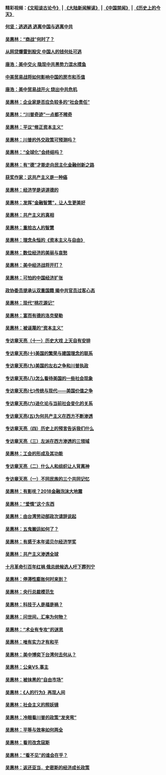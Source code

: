#### 精彩视频：[《文昭谈古论今》](https://github.com/gfw-breaker/wenzhao/blob/master/README.md?t=11101532) | [《大陆新闻解读》](https://github.com/gfw-breaker/ntdtv-comedy/blob/master/README.md?t=11101532) | [《中国禁闻》](https://github.com/gfw-breaker/ntdtv-news/blob/master/README.md?t=11101532) | [《历史上的今天》](https://github.com/gfw-breaker/today-in-history/blob/master/README.md?t=11101532) 

#### [何坚：逃逃逃 逃离中国与逃离中共](../pages/nsc423/n10592891.md?t=11101532) 

#### [吴惠林：“商战”何时了？](../pages/nsc423/n10573558.md?t=11101532) 

#### [从网贷爆雷到股灾 中国人的钱何处可逃](../pages/nsc423/n10572800.md?t=11101532) 

#### [唐浩：美中交火 隐现中共黑势力混水摸鱼](../pages/nsc423/n10544040.md?t=11101532) 

#### [中美贸易战将如何影响中国的房市和币值](../pages/nsc423/n10543697.md?t=11101532) 

#### [唐浩：美中贸易战开火 烧出中共危机](../pages/nsc423/n10540126.md?t=11101532) 

#### [吴惠林：企业家是否应负较多的“社会责任”](../pages/nsc423/n10535022.md?t=11101532) 

#### [吴惠林：“川普奇迹”一点都不稀奇](../pages/nsc423/n10512808.md?t=11101532) 

#### [吴惠林：平议“修正资本主义”](../pages/nsc423/n10495724.md?t=11101532) 

#### [吴惠林：川普的外交政策可预测吗？](../pages/nsc423/n10462387.md?t=11101532) 

#### [吴惠林：“全球化”会终结吗？](../pages/nsc423/n10452838.md?t=11101532) 

#### [吴惠林：有“德”才能走向民主化金融创新之路](../pages/nsc423/n10432292.md?t=11101532) 

#### [获奖作家：这共产主义是一种癌](../pages/nsc423/n10431541.md?t=11101532) 

#### [吴惠林：经济学是讲道德的](../pages/nsc423/n10398014.md?t=11101532) 

#### [吴惠林：发挥“金融智慧”，让人生更美好](../pages/nsc423/n10375019.md?t=11101532) 

#### [吴惠林：共产主义的真相](../pages/nsc423/n10351394.md?t=11101532) 

#### [吴惠林：重拾古人的智慧](../pages/nsc423/n10337691.md?t=11101532) 

#### [吴惠林：理念永恒的《资本主义与自由》](../pages/nsc423/n10316274.md?t=11101532) 

#### [吴惠林：数位经济的美丽与哀愁](../pages/nsc423/n10292946.md?t=11101532) 

#### [吴惠林：美中经济战将开打？](../pages/nsc423/n10258825.md?t=11101532) 

#### [吴惠林：可怕的中国经济扩张](../pages/nsc423/n10219147.md?t=11101532) 

#### [政协委员提承认双重国籍 揭中共官员过客心态](../pages/nsc423/n10208809.md?t=11101532) 

#### [吴惠林：现代“桃花源记”](../pages/nsc423/n10185234.md?t=11101532) 

#### [吴惠林：富而有德的洛克斐勒](../pages/nsc423/n10142264.md?t=11101532) 

#### [吴惠林：被诬蔑的“资本主义”](../pages/nsc423/n10124816.md?t=11101532) 

#### [专访章天亮（十一）历史大戏 上天自有安排](../pages/nsc423/n10094905.md?t=11101532) 

#### [专访章天亮(十)美国的繁荣与建国理念的联系](../pages/nsc423/n10094899.md?t=11101532) 

#### [专访章天亮(九)美国的左右之争和川普执政](../pages/nsc423/n10094889.md?t=11101532) 

#### [专访章天亮(八)怎么看待美国的一些社会现象](../pages/nsc423/n10094857.md?t=11101532) 

#### [专访章天亮(七)传统与现代——美国价值之争](../pages/nsc423/n10093140.md?t=11101532) 

#### [专访章天亮(六)进化论与当前社会变化的关系](../pages/nsc423/n10092036.md?t=11101532) 

#### [专访章天亮(五)为何共产主义在西方不断渗透](../pages/nsc423/n10083620.md?t=11101532) 

#### [专访章天亮（四）历史上的预言告诉我们什么](../pages/nsc423/n10083606.md?t=11101532) 

#### [专访章天亮（三）左派在西方渗透的三领域](../pages/nsc423/n10081115.md?t=11101532) 

#### [吴惠林：工会的形成及其功能](../pages/nsc423/n10080633.md?t=11101532) 

#### [专访章天亮（二）什么人和组织让人背离神](../pages/nsc423/n10076637.md?t=11101532) 

#### [专访章天亮（一）不同民族的三个共同记忆](../pages/nsc423/n10074188.md?t=11101532) 

#### [吴惠林：有影呒？2018金融泡沫大地震](../pages/nsc423/n10040534.md?t=11101532) 

#### [吴惠林：“爱情”这个东西](../pages/nsc423/n10019423.md?t=11101532) 

#### [吴惠林：由台湾劳动部政次请辞说起](../pages/nsc423/n9979679.md?t=11101532) 

#### [吴惠林：五鬼搬运如何了？](../pages/nsc423/n9925338.md?t=11101532) 

#### [吴惠林：有感于本年诺贝尔经济学奖](../pages/nsc423/n9871883.md?t=11101532) 

#### [吴惠林：共产主义渗透全球](../pages/nsc423/n9812748.md?t=11101532) 

#### [十月革命引百年红祸 俄总统候选人吁下葬列宁](../pages/nsc423/n9810182.md?t=11101532) 

#### [吴惠林：停滞性膨胀何时来到？](../pages/nsc423/n9764136.md?t=11101532) 

#### [吴惠林：央行总裁模范生](../pages/nsc423/n9728134.md?t=11101532) 

#### [吴惠林：科技于人是福是祸？](../pages/nsc423/n9672982.md?t=11101532) 

#### [吴惠林：问世间，汇率为何物？](../pages/nsc423/n9621788.md?t=11101532) 

#### [吴惠林：“术业有专攻”的迷思](../pages/nsc423/n9580363.md?t=11101532) 

#### [吴惠林：唯有实力才有和平](../pages/nsc423/n9529599.md?t=11101532) 

#### [吴惠林：美中博奕下台湾何去何从？](../pages/nsc423/n9483598.md?t=11101532) 

#### [吴惠林：公亲VS.事主](../pages/nsc423/n9425637.md?t=11101532) 

#### [吴惠林：被抹黑的“自由市场”](../pages/nsc423/n9351545.md?t=11101532) 

#### [吴惠林：《人的行为》再现人间](../pages/nsc423/n9296339.md?t=11101532) 

#### [吴惠林：社会主义的照妖镜](../pages/nsc423/n9243460.md?t=11101532) 

#### [吴惠林：冷眼看川普的政策“发夹弯”](../pages/nsc423/n9120684.md?t=11101532) 

#### [吴惠林：平等与效率如何两全](../pages/nsc423/n9075430.md?t=11101532) 

#### [吴惠林：看司改念寇斯](../pages/nsc423/n9024915.md?t=11101532) 

#### [吴惠林：“看不见”的谁会在乎？](../pages/nsc423/n8977488.md?t=11101532) 

#### [吴惠林：返还亚当．史密斯的经济成长政策](../pages/nsc423/n8931896.md?t=11101532) 

